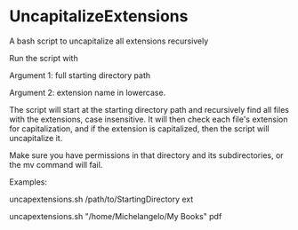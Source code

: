 # UncapitalizeExtensions
A bash script to uncapitalize all extensions recursively

Run the script with

Argument 1: full starting directory path

Argument 2: extension name in lowercase.

The script will start at the starting directory path and recursively find all files with the extensions, case insensitive. It will then check each file's extension for capitalization, and if the extension is capitalized, then the script will uncapitalize it.

Make sure you have permissions in that directory and its subdirectories, or the mv command will fail.

Examples:

uncapextensions.sh /path/to/StartingDirectory ext

uncapextensions.sh "/home/Michelangelo/My Books" pdf
